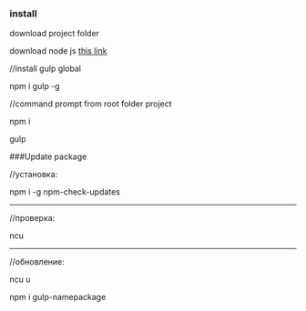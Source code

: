 ### install

download project folder

download node js [this link](https://nodejs.org/en/)

//install gulp global

npm i gulp -g

//command prompt from root folder project

npm i

gulp



###Update package

//установка:

npm i -g npm-check-updates

---

//проверка:

ncu

---

//обновление:

ncu u

npm i gulp-namepackage
